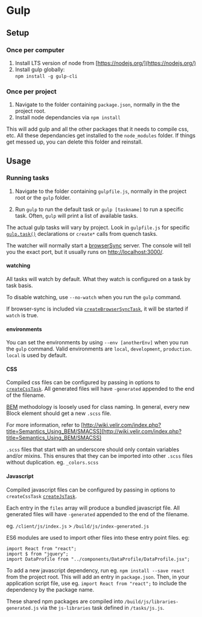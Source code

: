 # Gulp

## Setup

### Once per computer

1. Install LTS version of node from [https://nodejs.org/](https://nodejs.org/)
2. Install gulp globally:  
   `npm install -g gulp-cli`

### Once per project

1. Navigate to the folder containing `package.json`, normally in the the project root.
2. Install node dependancies via
`npm install`

This will add gulp and all the other packages that it
needs to compile css, etc. All these dependancies get installed to the
`node_modules` folder.  If things get messed up, you can delete this
folder and reinstall.

## Usage

### Running tasks

1. Navigate to the folder containing `gulpfile.js`, normally in the project root or the `gulp` folder.

2. Run `gulp` to run the default task or `gulp [taskname]` to run a specific task.  Often, `gulp` will print a list of available tasks.

The actual gulp tasks will vary by project. Look in `gulpfile.js` for specific [`gulp.task()`](https://github.com/gulpjs/gulp/blob/master/docs/API.md#gulptaskname--deps--fn) declarations or `create*` calls from quench tasks.

The watcher will normally start a [browserSync](https://browsersync.io/) server.  The console will tell you the exact port, but it usually runs on [http://localhost:3000/](http://localhost:3000/).  

#### watching
All tasks will watch by default. What they watch is configured on a task by task basis.

To disable watching, use `--no-watch` when you run the `gulp` command.

If browser-sync is included via [`createBrowserSyncTask`](./tasks/createBrowserSyncTask.js), it will be started if `watch` is true.

#### environments
You can set the environments by using `--env [anotherEnv]` when you run the `gulp` command.  Valid environments are `local`, `development`, `production`.  `local` is used by default.


#### CSS

Compiled css files can be configured by passing in options to [`createCssTask`](./tasks/createCssTask.js). All generated files will have `-generated` appended to the end of the filename.

[BEM](https://css-tricks.com/bem-101/) methodology is loosely used for class naming. In general, every new Block element should get a new `.scss` file.

For more information, refer to [http://wiki.velir.com/index.php?title=Semantics_Using_BEM/SMACSS](http://wiki.velir.com/index.php?title=Semantics_Using_BEM/SMACSS)

`.scss` files that start with an underscore should only contain variables and/or mixins.  This ensures that they can be imported into other `.scss` files without duplication. eg. `_colors.scss`

#### Javascript

Compiled javascript files can be configured by passing in options to `createCssTask` [`createJsTask`](./tasks/createJsTask.js).

Each entry in the `files` array will produce a bundled javascript file. All generated files will have `-generated` appended to the end of the filename.

eg. `/client/js/index.js` > `/build/js/index-generated.js`

ES6 modules are used to import other files into these entry point files. eg:

`import React from "react";`  
`import $ from "jquery";`  
`import DataProfile from "../components/DataProfile/DataProfile.jsx";`

To add a new javascript dependency, run eg. `npm install --save react` from the project root.  This will add an entry in `package.json`.  Then, in your application script file, use eg. `import React from "react";` to include the dependency by the package name.

These shared npm packages are compiled into `/build/js/libraries-generated.js` via the `js-libraries` task defined in `/tasks/js.js`.
